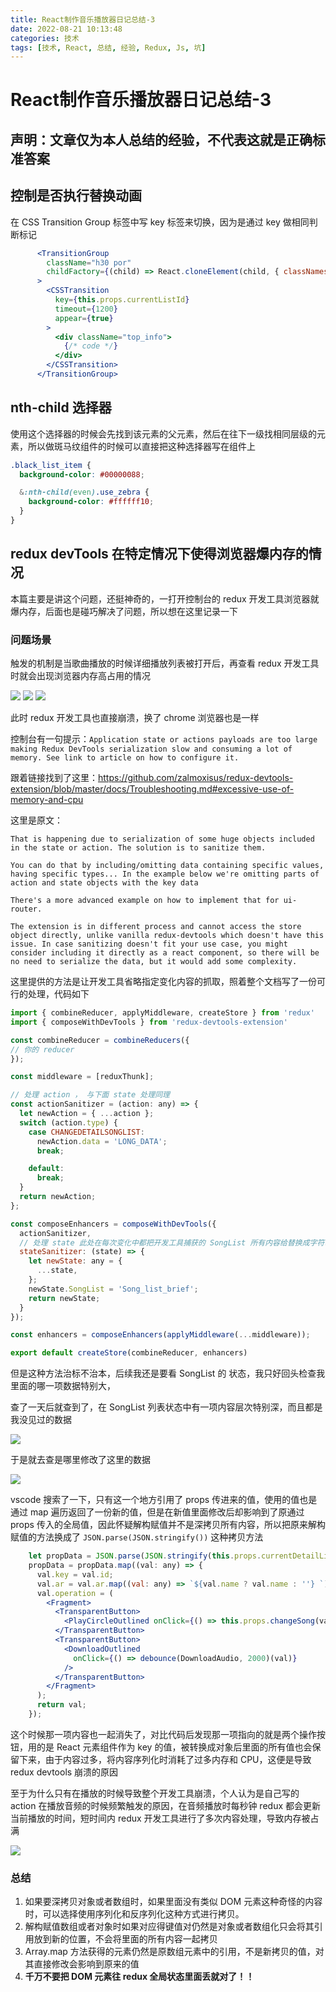 ```yaml
---
title: React制作音乐播放器日记总结-3
date: 2022-08-21 10:13:48
categories: 技术
tags: [技术, React, 总结, 经验, Redux, Js, 坑]
---
```


# React制作音乐播放器日记总结-3

## 声明：文章仅为本人总结的经验，不代表这就是正确标准答案

## 控制是否执行替换动画

在 CSS Transition Group 标签中写 key 标签来切换，因为是通过 key 做相同判断标记

```jsx
      <TransitionGroup
        className="h30 por"
        childFactory={(child) => React.cloneElement(child, { classNames: 'info' })}
      >
        <CSSTransition
          key={this.props.currentListId}
          timeout={1200}
          appear={true}
        >
          <div className="top_info">
            {/* code */}
          </div>
        </CSSTransition>
      </TransitionGroup>
```

## nth-child 选择器

使用这个选择器的时候会先找到该元素的父元素，然后在往下一级找相同层级的元素，所以做斑马纹组件的时候可以直接把这种选择器写在组件上

```scss
.black_list_item {
  background-color: #00000088;

  &:nth-child(even).use_zebra {
    background-color: #ffffff10;
  }
}
```

## redux devTools 在特定情况下使得浏览器爆内存的情况

本篇主要是讲这个问题，还挺神奇的，一打开控制台的 redux 开发工具浏览器就爆内存，后面也是碰巧解决了问题，所以想在这里记录一下

### 问题场景

触发的机制是当歌曲播放的时候详细播放列表被打开后，再查看 redux 开发工具时就会出现浏览器内存高占用的情况

![](/content/blog/React制作音乐播放器日记总结-3/SongList1.jpg)
![](/content/blog/React制作音乐播放器日记总结-3/SongList2.jpg)
![](/content/blog/React制作音乐播放器日记总结-3/SongList3.png)

此时 redux 开发工具也直接崩溃，换了 chrome 浏览器也是一样

控制台有一句提示：`Application state or actions payloads are too large making Redux DevTools serialization slow and consuming a lot of memory. See link to article on how to configure it.`

跟着链接找到了这里：https://github.com/zalmoxisus/redux-devtools-extension/blob/master/docs/Troubleshooting.md#excessive-use-of-memory-and-cpu

这里是原文：

`That is happening due to serialization of some huge objects included in the state or action. The solution is to sanitize them.`

`You can do that by including/omitting data containing specific values, having specific types... In the example below we're omitting parts of action and state objects with the key data`

`There's a more advanced example on how to implement that for ui-router.`

`The extension is in different process and cannot access the store object directly, unlike vanilla redux-devtools which doesn't have this issue. In case sanitizing doesn't fit your use case, you might consider including it directly as a react component, so there will be no need to serialize the data, but it would add some complexity.`


这里提供的方法是让开发工具省略指定变化内容的抓取，照着整个文档写了一份可行的处理，代码如下

```js
import { combineReducer, applyMiddleware, createStore } from 'redux'
import { composeWithDevTools } from 'redux-devtools-extension'

const combineReducer = combineReducers({
// 你的 reducer
});

const middleware = [reduxThunk];

// 处理 action ， 与下面 state 处理同理
const actionSanitizer = (action: any) => {
  let newAction = { ...action };
  switch (action.type) {
    case CHANGEDETAILSONGLIST:
      newAction.data = 'LONG_DATA';
      break;

    default:
      break;
  }
  return newAction;
};

const composeEnhancers = composeWithDevTools({
  actionSanitizer,
  // 处理 state 此处在每次变化中都把开发工具捕获的 SongList 所有内容给替换成字符串，不影响使用
  stateSanitizer: (state) => {
    let newState: any = {
      ...state,
    };
    newState.SongList = 'Song_list_brief';
    return newState;
  }
});

const enhancers = composeEnhancers(applyMiddleware(...middleware));

export default createStore(combineReducer, enhancers)
```

但是这种方法治标不治本，后续我还是要看 SongList 的 状态，我只好回头检查我里面的哪一项数据特别大，

查了一天后就查到了，在 SongList 列表状态中有一项内容层次特别深，而且都是我没见过的数据

![](/content/blog/React制作音乐播放器日记总结-3/redux1.jpg)

于是就去查是哪里修改了这里的数据

![](/content/blog/React制作音乐播放器日记总结-3/redux2.jpg)

vscode 搜索了一下，只有这一个地方引用了 props 传进来的值，使用的值也是通过 map 遍历返回了一份新的值，但是在新值里面修改后却影响到了原通过 props 传入的全局值，因此怀疑解构赋值并不是深拷贝所有内容，所以把原来解构赋值的方法换成了 `JSON.parse(JSON.stringify())` 这种拷贝方法

```jsx
    let propData = JSON.parse(JSON.stringify(this.props.currentDetailList));
    propData = propData.map((val: any) => {
      val.key = val.id;
      val.ar = val.ar.map((val: any) => `${val.name ? val.name : ''} `);
      val.operation = (
        <Fragment>
          <TransparentButton>
            <PlayCircleOutlined onClick={() => this.props.changeSong(val.id)} />
          </TransparentButton>
          <TransparentButton>
            <DownloadOutlined
              onClick={() => debounce(DownloadAudio, 2000)(val)}
            />
          </TransparentButton>
        </Fragment>
      );
      return val;
    });
```

这个时候那一项内容也一起消失了，对比代码后发现那一项指向的就是两个操作按钮，用的是 React 元素组件作为 key 的值，被转换成对象后里面的所有值也会保留下来，由于内容过多，将内容序列化时消耗了过多内存和 CPU，这便是导致 redux devtools 崩溃的原因

至于为什么只有在播放的时候导致整个开发工具崩溃，个人认为是自己写的 action 在播放音频的时候频繁触发的原因，在音频播放时每秒钟 redux 都会更新当前播放的时间，短时间内 redux 开发工具进行了多次内容处理，导致内存被占满

![](/content/blog/React制作音乐播放器日记总结-3/redux3.jpg)

### 总结

1. 如果要深拷贝对象或者数组时，如果里面没有类似 DOM 元素这种奇怪的内容时，可以选择使用序列化和反序列化这种方式进行拷贝。
2. 解构赋值数组或者对象时如果对应得键值对仍然是对象或者数组化只会将其引用放到新的位置，不会将里面的所有内容一起拷贝
3. Array.map 方法获得的元素仍然是原数组元素中的引用，不是新拷贝的值，对其直接修改会影响到原来的值
4. **千万不要把 DOM 元素往 redux 全局状态里面丢就对了！！**